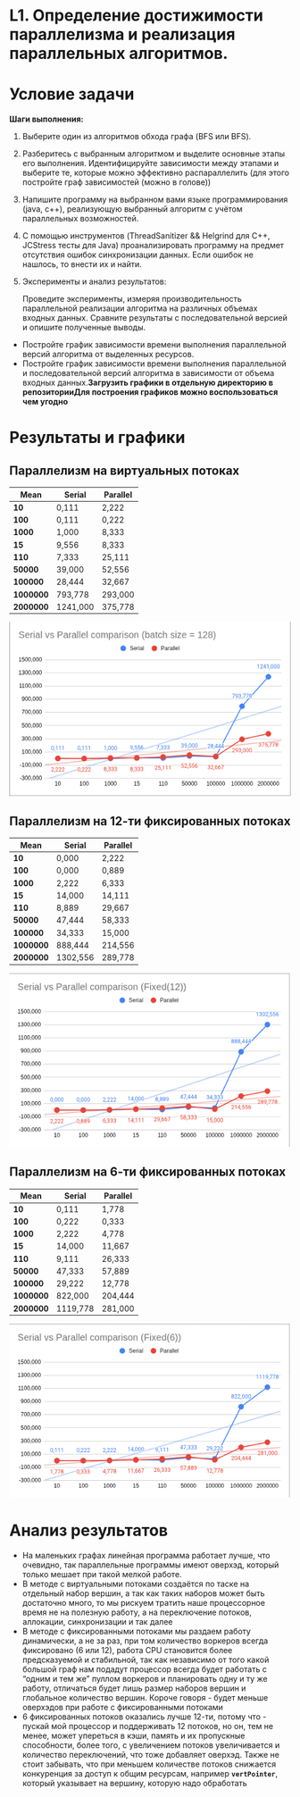 # L1. Определение достижимости параллелизма и реализация параллельных алгоритмов.

# Условие задачи

**Шаги выполнения:**

1. Выберите один из алгоритмов обхода графа (BFS или BFS).
2. Разберитесь с выбранным алгоритмом и выделите основные этапы его выполнения. Идентифицируйте зависимости между этапами и выберите те, которые можно эффективно распараллелить (для этого постройте граф зависимостей (можно в голове))
3. Напишите программу на выбранном вами языке программирования (java, c++), реализующую выбранный алгоритм с учётом параллельных возможностей.
4. С помощью инструментов (ThreadSanitizer && Helgrind для С++, JCStress тесты для Java) проанализировать программу на предмет отсутствия ошибок синхронизации данных. Если ошибок не нашлось, то внести их и найти.
5. Эксперименты и анализ результатов: 
    
    Проведите эксперименты, измеряя производительность параллельной реализации алгоритма на различных объемах входных данных. Сравните результаты с последовательной версией и опишите полученные выводы.
    

- Постройте график зависимости времени выполнения параллельной версий алгоритма от выделенных ресурсов.
- Постройте график зависимости времени выполнения параллельной и последовательной версий алгоритма в зависимости от объема входных данных.**Загрузить графики в отдельную директорию в репозиторииДля построения графиков можно воспользоваться чем угодно**

# Результаты и графики

## **Параллелизм на виртуальных потоках**

| **Mean** | **Serial** | **Parallel** |
| --- | --- | --- |
| **10** | 0,111 | 2,222 |
| **100** | 0,111 | 0,222 |
| **1000** | 1,000 | 8,333 |
| **15** | 9,556 | 8,333 |
| **110** | 7,333 | 25,111 |
| **50000** | 39,000 | 52,556 |
| **100000** | 28,444 | 32,667 |
| **1000000** | 793,778 | 293,000 |
| **2000000** | 1241,000 | 375,778 |

![image.png](imgs/image.png)

## **Параллелизм на 12-ти фиксированных потоках**

| **Mean** | **Serial** | **Parallel** |
| --- | --- | --- |
| **10** | 0,000 | 2,222 |
| **100** | 0,000 | 0,889 |
| **1000** | 2,222 | 6,333 |
| **15** | 14,000 | 14,111 |
| **110** | 8,889 | 29,667 |
| **50000** | 47,444 | 58,333 |
| **100000** | 34,333 | 15,000 |
| **1000000** | 888,444 | 214,556 |
| **2000000** | 1302,556 | 289,778 |

![image.png](imgs/image%201.png)

## **Параллелизм на 6-ти фиксированных потоках**

| **Mean** | **Serial** | **Parallel** |
| --- | --- | --- |
| **10** | 0,111 | 1,778 |
| **100** | 0,222 | 0,333 |
| **1000** | 2,222 | 4,778 |
| **15** | 14,000 | 11,667 |
| **110** | 9,111 | 26,333 |
| **50000** | 47,333 | 57,889 |
| **100000** | 29,222 | 12,778 |
| **1000000** | 822,000 | 204,444 |
| **2000000** | 1119,778 | 281,000 |

![image.png](imgs/image%202.png)

# Анализ результатов

- На маленьких графах линейная программа работает лучше, что очевидно, так параллельные программы имеют оверхэд, который только мешает при такой мелкой работе.
- В методе с виртуальными потоками создаётся по таске на отдельный набор вершин, а так как таких наборов может быть достаточно много, то мы рискуем тратить наше процессорное время не на полезную работу, а на переключение потоков, аллокации, синхронизации и так далее
- В методе с фиксированными потоками мы раздаем работу динамически, а не за раз, при том количество воркеров всегда фиксировано (6 или 12), работа CPU становится более предсказуемой и стабильной, так как независимо от того какой большой граф нам подадут процессор всегда будет работать с “одним и тем же” пуллом воркеров и планировать одну и ту же работу, отличаться будет лишь размер наборов вершин и глобальное количество вершин. Короче говоря - будет меньше оверхэдов при работе с фиксированными потоками
- 6 фиксированных потоков оказались лучше 12-ти, потому что - пускай мой процессор и поддерживать 12 потоков, но он, тем не менее, может упереться в кэши, память и их пропускные способности, более того, с увеличением потоков увеличивается и количество переключений, что тоже добавляет оверхэд. Также не стоит забывать, что при меньшем количестве потоков снижается конкуренция за доступ к общим ресурсам, например **`vertPointer`**, который указывает на вершину, которую надо обработать